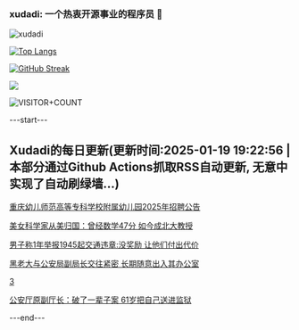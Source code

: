 ### xudadi: 一个热衷开源事业的程序员 👋

![xudadi](https://github-readme-stats-git-masterorgs-github-readme-stats-team.vercel.app/api?username=xudadi)

[![Top Langs](https://github-readme-stats.vercel.app/api/top-langs/?username=xudadi)](https://github.com/anuraghazra/github-readme-stats)

[![GitHub Streak](https://streak-stats.demolab.com?user=xudadi&locale=zh_Hans)](https://git.io/streak-stats)

![](https://raw.githubusercontent.com/xudadi/xudadi/main/assets/github-contribution-grid-snake.svg)

![VISITOR+COUNT](https://komarev.com/ghpvc/?username=xudadi&label=VISITOR+COUNT)


---start---

## Xudadi的每日更新(更新时间:2025-01-19 19:22:56 | 本部分通过Github Actions抓取RSS自动更新, 无意中实现了自动刷绿墙...)

[重庆幼儿师范高等专科学校附属幼儿园2025年招聘公告](https://www.gongkaoleida.com/article/2269537)

[美女科学家从美归国：曾经数学47分 如今成北大教授](https://m.163.com/news/article/JM7FF6OK053469M5.html)

[男子称1年举报1945起交通违章:没奖励 让他们付出代价](https://m.163.com/news/article/JM74DUKC053469M5.html)

[黑老大与公安局副局长交往紧密 长期随意出入其办公室](https://m.163.com/news/article/JM7G1QA10514R9P4.html)

[3](https://m.163.com/touch/news/sub/domestic)

[公安厅原副厅长：破了一辈子案 61岁把自己送进监狱](https://m.163.com/news/article/JM8IUAP500019B3E.html)

---end---
